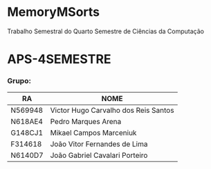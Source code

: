 # MemoryMSorts
Trabalho Semestral do Quarto Semestre de Ciências da Computação

# APS-4SEMESTRE
### Grupo:
| RA | NOME |
| ------ | ------ |
| N569948 | Victor Hugo Carvalho dos Reis Santos  |
| N618AE4 | Pedro Marques Arena  |
| G148CJ1 | Mikael Campos Marceniuk  |
| F314618 | João Vitor Fernandes de Lima  |
| N6140D7 | João Gabriel Cavalari Porteiro  |

